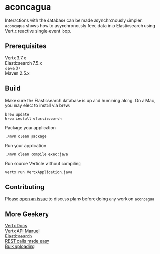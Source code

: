 # aconcagua

Interactions with the database can be made asynchronously simpler. `aconcagua` shows how to asynchronously feed data into Elasticsearch using Vert.x reactive single-event loop.

## Prerequisites

Vertx 3.7.x
</br>
Elasticsearch 7.5.x
</br>
Java 8+ 
</br> 
Maven 2.5.x

## Build

Make sure the Elasticsearch database is up and humming along. On a Mac, you may elect to install via brew:
```
brew update
brew install elasticsearch
```

Package your application
```
./mvn clean package
```

Run your application
```
./mvn clean compile exec:java
```

Run source Verticle without compiling
```
vertx run VertxApplication.java
```

## Contributing

Please [open an issue](https://github.com/lhmzhou/aconcagua/issues/new) to discuss plans before doing any work on `aconcagua`


## More Geekery

[Vertx Docs](https://vertx.io/docs/)
</br>
[Vertx API Manuel](https://vertx.io/vertx2/core_manual_groovy.html#replying-to-messages)
</br>
[Elasticsearch](https://www.elastic.co/guide/index.html)
</br>
[REST calls made easy](https://qbox.io/blog/rest-calls-new-java-elasticsearch-client-tutorial)
</br>
[Bulk uploading](https://www.compose.com/articles/compose-elasticsearch-bulk-uploading-and-the-high-level-java-rest-client-part-1/)
